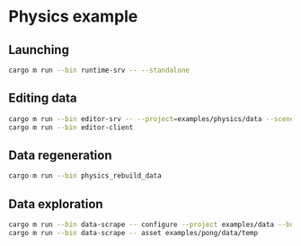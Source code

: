 # Physics example

## Launching

```sh
cargo m run --bin runtime-srv -- --standalone
```

## Editing data

```sh
cargo m run --bin editor-srv -- --project=examples/physics/data --scene "/scene.ent"
cargo m run --bin editor-client
```

## Data regeneration

```sh
cargo m run --bin physics_rebuild_data
```

## Data exploration

```sh
cargo m run --bin data-scrape -- configure --project examples/data --buildindex examples/data/temp
cargo m run --bin data-scrape -- asset examples/pong/data/temp
```
